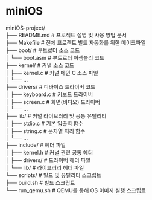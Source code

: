 # miniOS

miniOS-project/  
├── README.md               # 프로젝트 설명 및 사용 방법 문서  
├── Makefile                # 전체 프로젝트 빌드 자동화를 위한 메이크파일  
├── boot/                   # 부트로더 소스 코드  
│   └── boot.asm            # 부트로더 어셈블리 코드  
├── kernel/                 # 커널 소스 코드  
│   ├── kernel.c            # 커널 메인 C 소스 파일  
│   └── ...  
├── drivers/                # 디바이스 드라이버 코드  
│   ├── keyboard.c          # 키보드 드라이버  
│   ├── screen.c            # 화면(비디오) 드라이버  
│   └── ...  
├── lib/                    # 커널 라이브러리 및 공통 유틸리티  
│   ├── stdio.c             # 기본 입출력 함수  
│   ├── string.c            # 문자열 처리 함수  
│   └── ...  
├── include/                # 헤더 파일  
│   ├── kernel.h            # 커널 관련 공통 헤더  
│   ├── drivers/            # 드라이버 헤더 파일  
│   └── lib/                # 라이브러리 헤더 파일  
└── scripts/                # 빌드 및 유틸리티 스크립트  
    ├── build.sh            # 빌드 스크립트  
    └── run_qemu.sh         # QEMU를 통해 OS 이미지 실행 스크립트  


